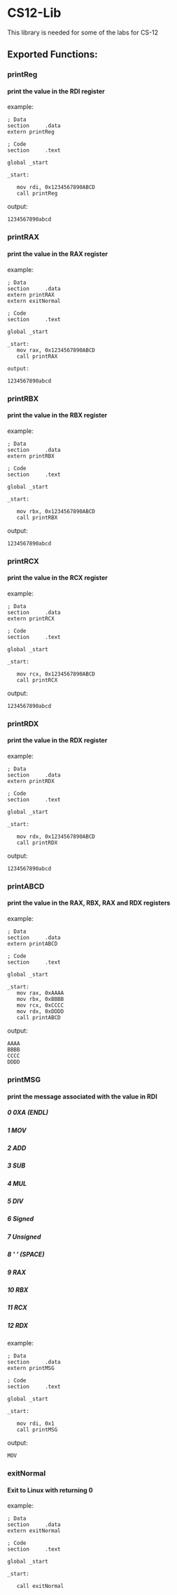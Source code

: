 # CS12-Lib
This library is needed for some of the labs for CS-12

## Exported Functions:
### printReg
#### print the value in the RDI register
example: 
 ```
; Data
section 	.data
extern printReg

; Code 
section		.text
	
global _start

_start:

	mov rdi, 0x1234567890ABCD
	call printReg
  ```
  output:
  ```
  1234567890abcd
  ```
  
### printRAX
#### print the value in the RAX register
example:
 ```
; Data
section 	.data
extern printRAX
extern exitNormal

; Code 
section		.text
	
global _start

_start:
	mov rax, 0x1234567890ABCD
	call printRAX
  ```
    output:
  ```
  1234567890abcd
  ```

### printRBX
#### print the value in the RBX register
example:
 ```
; Data
section 	.data
extern printRBX

; Code 
section		.text
	
global _start

_start:

	mov rbx, 0x1234567890ABCD
	call printRBX
 ```
  output:
  ```
  1234567890abcd
  ```

### printRCX
#### print the value in the RCX register
example:
 ```
; Data
section 	.data
extern printRCX

; Code 
section		.text
	
global _start

_start:

	mov rcx, 0x1234567890ABCD
	call printRCX
  ```
  output:
  ```
  1234567890abcd
  ```
  
### printRDX
#### print the value in the RDX register
example:
 ```
; Data
section 	.data
extern printRDX

; Code 
section		.text
	
global _start

_start:

	mov rdx, 0x1234567890ABCD
	call printRDX
  ```
  output:
  ```
  1234567890abcd
  ```

### printABCD
#### print the value in the RAX, RBX, RAX and RDX registers
example:
 ```
; Data
section 	.data
extern printABCD

; Code 
section		.text
	
global _start

_start:
	mov rax, 0xAAAA
	mov rbx, 0xBBBB
	mov rcx, 0xCCCC
	mov rdx, 0xDDDD
	call printABCD
  ```
  output:
  ```
  AAAA
  BBBB
  CCCC
  DDDD
  ```

### printMSG
#### print the message associated with the value in RDI
##### 0	 0XA (ENDL)
##### 1	 MOV
##### 2	 ADD
##### 3  SUB
##### 4  MUL
##### 5  DIV
##### 6  Signed
##### 7  Unsigned
##### 8  ' ' (SPACE)
##### 9  RAX
##### 10 RBX
##### 11 RCX
##### 12 RDX


example:
 ```
; Data
section 	.data
extern printMSG

; Code 
section		.text
	
global _start

_start:

    mov rdi, 0x1
    call printMSG
  ```
 output:
  ```
  MOV
  ```

### exitNormal
#### Exit to Linux with returning 0
example:
 ```
; Data
section 	.data
extern exitNormal

; Code 
section		.text
	
global _start

_start:

	call exitNormal
  ```

